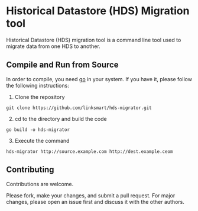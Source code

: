 # Historical Datastore (HDS) Migration tool
Historical Datastore (HDS) migration tool is a command line tool used to migrate data from one HDS to another.

## Compile and Run from Source
In order to compile, you need [go](https://golang.org/dl/) in your system. If you have it, please follow the following instructions:
1. Clone the repository
````shell script
git clone https://github.com/linksmart/hds-migrator.git
````
2. cd to the directory and build the code
````shell script
go build -o hds-migrator
````
3. Execute the command
````shell script
hds-migrator http://source.example.com http://dest.example.ceom
````

## Contributing
Contributions are welcome. 

Please fork, make your changes, and submit a pull request. For major changes, please open an issue first and discuss it with the other authors.

